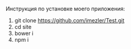 Инструкция по установке моего приложения:

1. git clone https://github.com/imezler/Test.git
2. cd site
3. bower i
4. npm i
